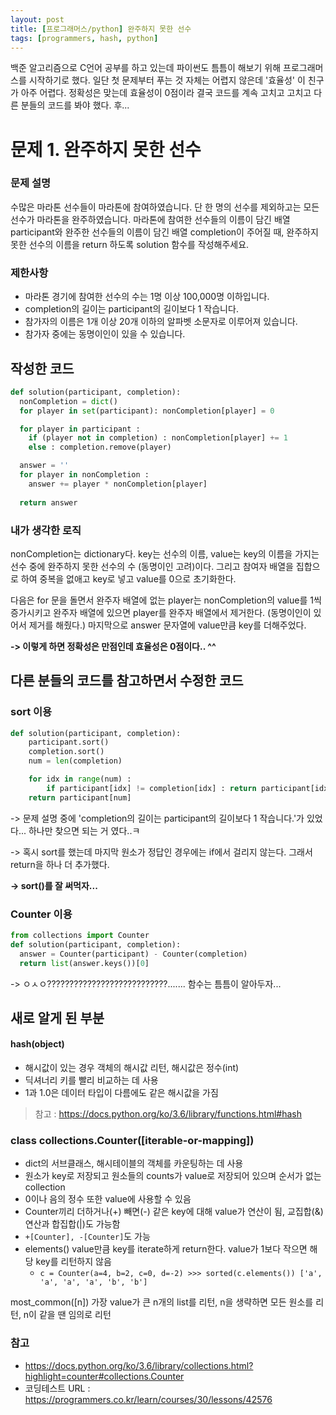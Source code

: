 ```yaml
---
layout: post
title: [프로그래머스/python] 완주하지 못한 선수
tags: [programmers, hash, python]
---
```


백준 알고리즘으로 C언어 공부를 하고 있는데 파이썬도 틈틈이 해보기 위해 프로그래머스를 시작하기로 했다.
일단 첫 문제부터 푸는 것 자체는 어렵지 않은데 '효율성' 이 친구가 아주 어렵다. 정확성은 맞는데 효율성이 0점이라 결국 코드를 계속 고치고 고치고 다른 분들의 코드를 봐야 했다. 후...

# 문제 1. 완주하지 못한 선수
 
### 문제 설명

수많은 마라톤 선수들이 마라톤에 참여하였습니다. 단 한 명의 선수를 제외하고는 모든 선수가 마라톤을 완주하였습니다.
마라톤에 참여한 선수들의 이름이 담긴 배열 participant와 완주한 선수들의 이름이 담긴 배열 completion이 주어질 때,
완주하지 못한 선수의 이름을 return 하도록 solution 함수를 작성해주세요.
 
### 제한사항

- 마라톤 경기에 참여한 선수의 수는 1명 이상 100,000명 이하입니다.
- completion의 길이는 participant의 길이보다 1 작습니다.
- 참가자의 이름은 1개 이상 20개 이하의 알파벳 소문자로 이루어져 있습니다.
- 참가자 중에는 동명이인이 있을 수 있습니다.

## 작성한 코드

```python
def solution(participant, completion):
  nonCompletion = dict()
  for player in set(participant): nonCompletion[player] = 0

  for player in participant :
    if (player not in completion) : nonCompletion[player] += 1
    else : completion.remove(player)

  answer = ''
  for player in nonCompletion :
    answer += player * nonCompletion[player]
  
  return answer
```

### 내가 생각한 로직

nonCompletion는 dictionary다.
key는 선수의 이름, value는 key의 이름을 가지는 선수 중에 완주하지 못한 선수의 수 (동명이인 고려)이다.
그리고 참여자 배열을 집합으로 하여 중복을 없애고 key로 넣고 value를 0으로 초기화한다. 

다음은 for 문을 돌면서 완주자 배열에 없는 player는 nonCompletion의 value를 1씩 증가시키고
완주자 배열에 있으면 player를 완주자 배열에서 제거한다. (동명이인이 있어서 제거를 해줬다.)
마지막으로 answer 문자열에 value만큼 key를 더해주었다. 

**-> 이렇게 하면 정확성은 만점인데 효율성은 0점이다.. ^^**

## 다른 분들의 코드를 참고하면서 수정한 코드

### sort 이용

```python
def solution(participant, completion):
    participant.sort()
    completion.sort()
    num = len(completion)

    for idx in range(num) :
        if participant[idx] != completion[idx] : return participant[idx]
    return participant[num]
```

-> 문제 설명 중에 'completion의 길이는 participant의 길이보다 1 작습니다.'가 있었다... 하나만 찾으면 되는 거 였다..ㅋ

-> 혹시 sort를 했는데 마지막 원소가 정답인 경우에는 if에서 걸리지 않는다. 그래서 return을 하나 더 추가했다.

**-> sort()를 잘 써먹자...**


### Counter 이용

```python
from collections import Counter
def solution(participant, completion): 
  answer = Counter(participant) - Counter(completion) 
  return list(answer.keys())[0]
```
-> ㅇㅅㅇ???????????????????????????....... 함수는 틈틈이 알아두자...

## 새로 알게 된 부분

#### hash(object)

- 해시값이 있는 경우 객체의 해시값 리턴, 해시값은 정수(int)
- 딕셔너리 키를 빨리 비교하는 데 사용
- 1과 1.0은 데이터 타입이 다름에도 같은 해시값을 가짐

>참고 : https://docs.python.org/ko/3.6/library/functions.html#hash

### class collections.Counter([iterable-or-mapping])

- dict의 서브클래스, 해시테이블의 객체를 카운팅하는 데 사용
- 원소가 key로 저장되고 원소들의 counts가 value로 저장되어 있으며 순서가 없는 collection
- 0이나 음의 정수 또한 value에 사용할 수 있음
- Counter끼리 더하거나(+) 빼면(-) 같은 key에 대해 value가 연산이 됨, 교집합(&) 연산과 합집합(|)도 가능함
- `+[Counter], -[Counter]`도 가능
- elements()	value만큼 key를 iterate하게 return한다. value가 1보다 작으면 해당 key를 리턴하지 않음
  - ```c = Counter(a=4, b=2, c=0, d=-2) >>> sorted(c.elements()) ['a', 'a', 'a', 'a', 'b', 'b']```

most_common([n])	가장 value가 큰 n개의 list를 리턴, n을 생략하면 모든 원소를 리턴, n이 같을 땐 임의로 리턴
 

 
### 참고
- https://docs.python.org/ko/3.6/library/collections.html?highlight=counter#collections.Counter
- 코딩테스트 URL : https://programmers.co.kr/learn/courses/30/lessons/42576
 